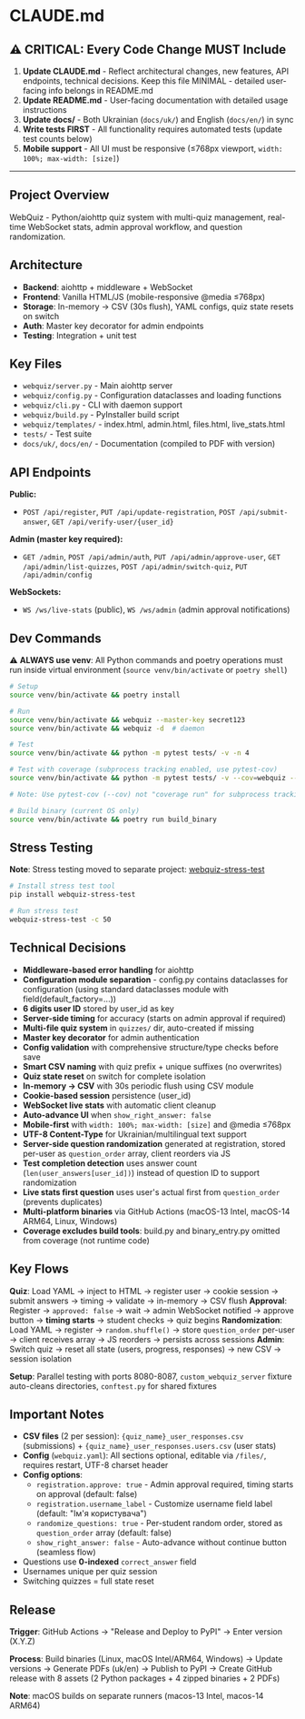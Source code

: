 # CLAUDE.md

## ⚠️ CRITICAL: Every Code Change MUST Include

1. **Update CLAUDE.md** - Reflect architectural changes, new features, API endpoints, technical decisions. Keep this file MINIMAL - detailed user-facing info belongs in README.md
2. **Update README.md** - User-facing documentation with detailed usage instructions
3. **Update docs/** - Both Ukrainian (`docs/uk/`) and English (`docs/en/`) in sync
4. **Write tests FIRST** - All functionality requires automated tests (update test counts below)
5. **Mobile support** - All UI must be responsive (≤768px viewport, `width: 100%; max-width: [size]`)

---

## Project Overview
WebQuiz - Python/aiohttp quiz system with multi-quiz management, real-time WebSocket stats, admin approval workflow, and question randomization.

## Architecture
- **Backend**: aiohttp + middleware + WebSocket
- **Frontend**: Vanilla HTML/JS (mobile-responsive @media ≤768px)
- **Storage**: In-memory → CSV (30s flush), YAML configs, quiz state resets on switch
- **Auth**: Master key decorator for admin endpoints
- **Testing**: Integration + unit test

## Key Files
- `webquiz/server.py` - Main aiohttp server
- `webquiz/config.py` - Configuration dataclasses and loading functions
- `webquiz/cli.py` - CLI with daemon support
- `webquiz/build.py` - PyInstaller build script
- `webquiz/templates/` - index.html, admin.html, files.html, live_stats.html
- `tests/` - Test suite
- `docs/uk/`, `docs/en/` - Documentation (compiled to PDF with version)

## API Endpoints

**Public:**
- `POST /api/register`, `PUT /api/update-registration`, `POST /api/submit-answer`, `GET /api/verify-user/{user_id}`

**Admin (master key required):**
- `GET /admin`, `POST /api/admin/auth`, `PUT /api/admin/approve-user`, `GET /api/admin/list-quizzes`, `POST /api/admin/switch-quiz`, `PUT /api/admin/config`

**WebSockets:**
- `WS /ws/live-stats` (public), `WS /ws/admin` (admin approval notifications)

## Dev Commands

⚠️ **ALWAYS use venv**: All Python commands and poetry operations must run inside virtual environment (`source venv/bin/activate` or `poetry shell`)

```bash
# Setup
source venv/bin/activate && poetry install

# Run
source venv/bin/activate && webquiz --master-key secret123
source venv/bin/activate && webquiz -d  # daemon

# Test
source venv/bin/activate && python -m pytest tests/ -v -n 4

# Test with coverage (subprocess tracking enabled, use pytest-cov)
source venv/bin/activate && python -m pytest tests/ -v --cov=webquiz --cov-report=html --cov-report=term-missing

# Note: Use pytest-cov (--cov) not "coverage run" for subprocess tracking

# Build binary (current OS only)
source venv/bin/activate && poetry run build_binary
```

## Stress Testing

**Note**: Stress testing moved to separate project: [webquiz-stress-test](https://github.com/oduvan/webquiz-stress-test)

```bash
# Install stress test tool
pip install webquiz-stress-test

# Run stress test
webquiz-stress-test -c 50
```

## Technical Decisions
- **Middleware-based error handling** for aiohttp
- **Configuration module separation** - config.py contains dataclasses for configuration (using standard dataclasses module with field(default_factory=...))
- **6 digits user ID** stored by user_id as key
- **Server-side timing** for accuracy (starts on admin approval if required)
- **Multi-file quiz system** in `quizzes/` dir, auto-created if missing
- **Master key decorator** for admin authentication
- **Config validation** with comprehensive structure/type checks before save
- **Smart CSV naming** with quiz prefix + unique suffixes (no overwrites)
- **Quiz state reset** on switch for complete isolation
- **In-memory → CSV** with 30s periodic flush using CSV module
- **Cookie-based session** persistence (user_id)
- **WebSocket live stats** with automatic client cleanup
- **Auto-advance UI** when `show_right_answer: false`
- **Mobile-first** with `width: 100%; max-width: [size]` and @media ≤768px
- **UTF-8 Content-Type** for Ukrainian/multilingual text support
- **Server-side question randomization** generated at registration, stored per-user as `question_order` array, client reorders via JS
- **Test completion detection** uses answer count (`len(user_answers[user_id])`) instead of question ID to support randomization
- **Live stats first question** uses user's actual first from `question_order` (prevents duplicates)
- **Multi-platform binaries** via GitHub Actions (macOS-13 Intel, macOS-14 ARM64, Linux, Windows)
- **Coverage excludes build tools**: build.py and binary_entry.py omitted from coverage (not runtime code)

## Key Flows

**Quiz**: Load YAML → inject to HTML → register user → cookie session → submit answers → timing → validate → in-memory → CSV flush
**Approval**: Register → `approved: false` → wait → admin WebSocket notified → approve button → **timing starts** → student checks → quiz begins
**Randomization**: Load YAML → register → `random.shuffle()` → store `question_order` per-user → client receives array → JS reorders → persists across sessions
**Admin**: Switch quiz → reset all state (users, progress, responses) → new CSV → session isolation

**Setup**: Parallel testing with ports 8080-8087, `custom_webquiz_server` fixture auto-cleans directories, `conftest.py` for shared fixtures

## Important Notes
- **CSV files** (2 per session): `{quiz_name}_user_responses.csv` (submissions) + `{quiz_name}_user_responses.users.csv` (user stats)
- **Config** (`webquiz.yaml`): All sections optional, editable via `/files/`, requires restart, UTF-8 charset header
- **Config options**:
  - `registration.approve: true` - Admin approval required, timing starts on approval (default: false)
  - `registration.username_label` - Customize username field label (default: "Ім'я користувача")
  - `randomize_questions: true` - Per-student random order, stored as `question_order` array (default: false)
  - `show_right_answer: false` - Auto-advance without continue button (seamless flow)
- Questions use **0-indexed** `correct_answer` field
- Usernames unique per quiz session
- Switching quizzes = full state reset

## Release
**Trigger**: GitHub Actions → "Release and Deploy to PyPI" → Enter version (X.Y.Z)

**Process**: Build binaries (Linux, macOS Intel/ARM64, Windows) → Update versions → Generate PDFs (uk/en) → Publish to PyPI → Create GitHub release with 8 assets (2 Python packages + 4 zipped binaries + 2 PDFs)

**Note**: macOS builds on separate runners (macos-13 Intel, macos-14 ARM64)
